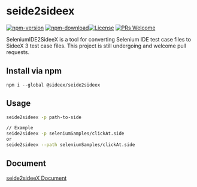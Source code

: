# seide2sideex

[![npm-version](https://img.shields.io/npm/v/seide2sideex_test2)](https://www.npmjs.com/package/seide2sideex_test2) [![npm-download](https://img.shields.io/npm/dw/seide2sideex_test2)](https://www.npmjs.com/package/seide2sideex_test2)[![License](https://img.shields.io/badge/License-Apache%202.0-g.svg)](https://opensource.org/licenses/Apache-2.0) [![PRs Welcome](https://img.shields.io/badge/PRs-welcome-red)](https://github.com/SideeX/seide2sideex)

SeleniumIDE2SideeX is a tool for converting Selenium IDE test case files to SideeX 3 test case files. This project is still undergoing and welcome pull requests.

## Install via npm

```
npm i --global @sideex/seide2sideex
```

## Usage

```bash
seide2sideex -p path-to-side

// Example
seide2sideex -p seleniumSamples/clickAt.side
or
seide2sideex --path seleniumSamples/clickAt.side
```

## Document

[seide2sideeX Document](https://hackmd.io/@sideex/seide2sideeXDocs)
